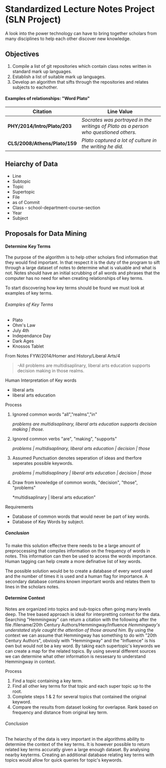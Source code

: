 Standardized Lecture Notes Project (SLN Project)
==================================

A look into the power technology can have to bring together scholars from many disciplines to help each other discover new knowledge.

## Objectives
1. Compile a list of git repositories which contain class notes written in standard mark up languages.
2. Establish a list of suitable mark up languages.
3. Develop an algorithm that sifts through the repositories and relates subjects to eachother.

#### Examples of relationships: "Word Plato"
Citation | Line Value
---------|-----------
**PHY/2014/Intro/Plato/203** | *Socrates was portrayed in the writings of Plato as a person who questioned others.*
**CLS/2008/Athens/Plato/159** | *Plato captured a lot of culture in the writing he did.*

## Heiarchy of Data
- Line
- Subtopic
- Topic
- Supertopic
- File
- as of Commit
- Class - school-department-course-section
- Year
- Subject

## Proposals for Data Mining

#### Determine Key Terms
The purpose of the algorithm is to help other scholars find information that they would find important. In that respect it is the duty of the program to sift through a large dataset of notes to determine what is valuable and what is not. Notes should have an initial scrubbing of all words and phrases that the computer has no need for when creating relationships of key terms.

To start discovering how key terms should be found we must look at examples of key terms.

###### Examples of Key Terms
- Plato
- Ohm's Law
- July 4th
- Independance Day
- Dark Ages
- Knossos Tablet

From Notes FYW/2014/Homer and History/Liberal Arts/4
> -All problems are multidisaplinary, liberal arts education supports decision making in those realms.

Human Interpretation of Key words

- liberal arts
- liberal arts education

Process

1. Ignored common words "all","realms","in"

    *problems are multidisaplinary, liberal arts education supports decision making | those.*

2. Ignored common verbs "are", "making", "supports"

    *problems | multidisaplinary, liberal arts education | decision | those*

3. Assumed Punctuation denotes seperation of ideas and therfore seperates possible keywords.

    *problems | multidisaplinary | liberal arts education | decision | those*

4. Draw from knowledge of common words, "decision", "those", "problems" 

    *multidisaplinary | liberal arts education"

Requirements

- Database of common words that would never be part of key words.
- Database of Key Words by subject.

##### Conclusion
To make this solution effectve there needs to be a large amount of preproccessing that compiles information on the frequency of words in notes. This information can then be used to access the words importance. Human tagging can help create a more definative list of key words.

The possible solution would be to create a database of every word used and the number of times it is used and a human flag for importance. A secondary database contains known important words and relates them to lines in the scholars notes.

#### Determine Context
Notes are organized into topics and sub-topics often going many levels deep. The tree based approach is ideal for interpretting context for the data. Searching "Hemmingway" can return a citation with the following after the file /filename/20th Century Authors/Hemmingway/Influence *Hemmingway's understated style caught the attention of those around him.* By using the context we can assume that Hemmingway has something to do with "20th Century Authors", obviosly with "Hemmingway" and the "Influence" is his own but would not be a key word. By taking each supertopic's keywords we can create a map for the related topics. By using several different sources we can determine what other information is nessesary to understand Hemmingway in context.

Process

1. Find a topic containing a key term.
2. Find all other key terms for that topic and each super topic up to the root.
3. Complete steps 1 & 2 for several topics that contained the original keyword.
4. Compare the results from dataset looking for overlapse. Rank based on frequency and distance from original key term.

###### Conclusion
The heiarchy of the data is very important in the algorithms ability to determine the context of the key terms. It is however possible to return related key terms accuratly given a large enough dataset. By analysing nearby keyterms. Creating an additional database relating key terms with topics would allow for quick queries for topic's keywords.


